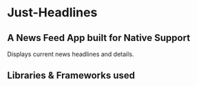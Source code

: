 # Just-Headlines

## A News Feed App built for Native Support 
Displays current news headlines and details.

## Libraries & Frameworks used
